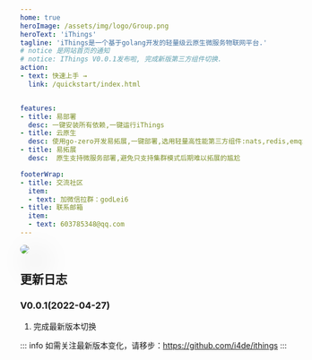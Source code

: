 ```yaml
---
home: true
heroImage: /assets/img/logo/Group.png
heroText: 'iThings'
tagline: 'iThings是一个基于golang开发的轻量级云原生微服务物联网平台.'
# notice 是网站首页的通知
# notice: IThings V0.0.1发布啦, 完成新版第三方组件切换.
action:
- text: 快速上手 →
  link: /quickstart/index.html


features:
- title: 易部署 
  desc: 一键安装所有依赖,一键运行iThings
- title: 云原生
  desc: 使用go-zero开发易拓展,一键部署,选用轻量高性能第三方组件:nats,redis,emqx,etcd,tdengine
- title: 易拓展
  desc:  原生支持微服务部署,避免只支持集群模式后期难以拓展的尴尬

footerWrap:
- title: 交流社区
  item:
  - text: 加微信拉群：godLei6
- title: 联系邮箱
  item:
  - text: 603785348@qq.com
---
```


<img src="/assets/img/things/ithings架构图.png" style="box-shadow: 20px 20px 50px grey;border-radius: 10px;"></img>

## 更新日志
### V0.0.1(2022-04-27)
1. 完成最新版本切换

::: info
如需关注最新版本变化，请移步：https://github.com/i4de/ithings
:::
